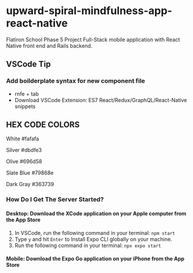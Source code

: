 # upward-spiral-mindfulness-app-react-native
Flatiron School Phase 5 Project
Full-Stack mobile application with React Native front end and Rails backend.


## VSCode Tip
### Add boilderplate syntax for new component file
* rnfe + tab
* Download VSCode Extension: ES7 React/Redux/GraphQL/React-Native snippets

## HEX CODE COLORS
White  #fafafa

Silver #dbdfe3

Olive #696d58

Slate Blue #79868e

Dark Gray #363739

### How Do I Get The Server Started?

#### Desktop: Download the XCode application on your Apple computer from the App Store

1. In VSCode, run the following command in your terminal: `npm start`
2. Type `y` and hit `Enter` to Install Expo CLI globally on your machine.
3. Run the following command in your terminal: `npx expo start`

#### Mobile: Download the Expo Go application on your iPhone from the App Store

